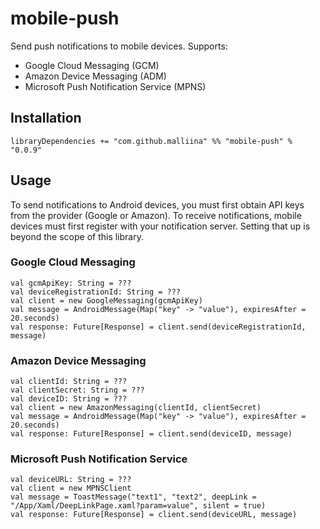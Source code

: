 # mobile-push #

Send push notifications to mobile devices. Supports:

+   Google Cloud Messaging (GCM)
+   Amazon Device Messaging (ADM)
+   Microsoft Push Notification Service (MPNS)

## Installation ##

```
libraryDependencies += "com.github.malliina" %% "mobile-push" % "0.0.9"
```

## Usage ##

To send notifications to Android devices, you must first obtain API keys from the provider (Google or Amazon). To 
receive notifications, mobile devices must first register with your notification server. Setting that up is beyond the 
scope of this library.

### Google Cloud Messaging ###

```
val gcmApiKey: String = ???
val deviceRegistrationId: String = ???
val client = new GoogleMessaging(gcmApiKey)
val message = AndroidMessage(Map("key" -> "value"), expiresAfter = 20.seconds)
val response: Future[Response] = client.send(deviceRegistrationId, message)
```

### Amazon Device Messaging ###

```
val clientId: String = ???
val clientSecret: String = ???
val deviceID: String = ???
val client = new AmazonMessaging(clientId, clientSecret)
val message = AndroidMessage(Map("key" -> "value"), expiresAfter = 20.seconds)
val response: Future[Response] = client.send(deviceID, message)
```

### Microsoft Push Notification Service ###

```
val deviceURL: String = ???
val client = new MPNSClient
val message = ToastMessage("text1", "text2", deepLink = "/App/Xaml/DeepLinkPage.xaml?param=value", silent = true)
val response: Future[Response] = client.send(deviceURL, message)
```